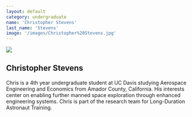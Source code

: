 ```yaml
---
layout: default
category: undergraduate
name: 'Christopher Stevens'
last_name: 'Stevens'
image: '/images/Christopher%20Stevens.jpg'
---
```


<img src="{{ page.image }}">

<h2 class="team-title">Christopher Stevens</h2>
<h4 class="team-position"></h4>
<p>Chris is a 4th year undergraduate student at UC Davis studying Aerospace Engineering and Economics from Amador County, California. His interests center on enabling further manned space exploration through enhanced engineering systems. Chris is part of the research team for Long-Duration Astronaut Training.  </p>
<ul class="team-member-other-info"></ul>
